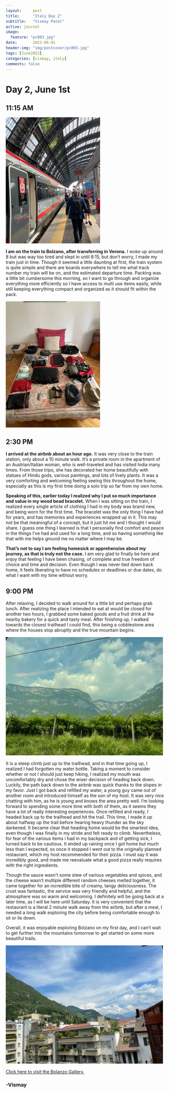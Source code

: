 ```yaml
---
layout:     post
title:      "Italy Day 2"
subtitle:   "Vismay Patel"
active: journal
image:
  feature: "pc003.jpg"
date:       2022-06-01
header-img: "img/postcover/pc003.jpg"
tags: [June2022]
categories: [vismay, italy]
comments: false
---
```


# Day 2, June 1st

## 11:15 AM

<img src="/gallery/archive/2022-June-Bolanzo/msg38503476-422159.jpg" alt="picture" class="center" width="300"/>

**I am on the train to Bolzano, after transferring in Verona.** I woke up around 8 but was way too tired and slept in until 8:15, but don’t worry, I made my train just in time. Though it seemed a little daunting at first, the train system is quite simple and there are boards everywhere to tell me what track number my train will be on, and the estimated departure time. Packing was a little bit cumbersome this morning, so I want to go through and organize everything more efficiently so I have access to multi use items easily, while still keeping everything compact and organized as it should fit within the pack. 

<img src="/gallery/archive/2022-June-Bolanzo/msg38503476-422164.jpg" alt="picture" class="center" width="300"/>

## 2:30 PM

**I arrived at the airbnb about an hour ago.** It was very close to the train station, only about a 10 minute walk. It’s a private room in the apartment of an Austrian/Italian woman, who is well-traveled and has visited India many times. From those trips, she has decorated her home beautifully with statues of Hindu gods, various paintings, and lots of lively plants. It was a very comforting and welcoming feeling seeing this throughout the home, especially as this is my first time doing a solo trip so far from my own home. 

**Speaking of this, earlier today I realized why I put so much importance and value in my wood bead bracelet.** When I was sitting on the train, I realized every single article of clothing I had in my body was brand new, and being worn for the first time. The bracelet was the only thing I have had for years, and has memories and experiences wrapped up in it. This may not be that meaningful of a concept, but it just hit me and I thought I would share. I guess one thing I learned is that I personally find comfort and peace in the things I’ve had and used for a long time, and so having something like that with me helps ground me no matter where I may be. 

**That’s not to say I am feeling homesick or apprehensive about my journey, as that is truly not the case.** I am very glad to finally be here and enjoy that feeling I have been chasing, of complete and true freedom of choice and time and decision. Even though I was never tied down back home, it feels liberating to have no schedules or deadlines or due dates,  do what I want with my time without worry.

## 9:00 PM

After relaxing, I decided to walk around for a little bit and perhaps grab lunch. After realizing the place I intended to eat at would be closed for another two hours, I grabbed some baked goods and a fruit drink at the nearby bakery for a quick and tasty meal. After finishing up, I walked towards the closest trailhead I could find, this being a cobblestone area where the houses stop abruptly and the true mountain begins. 

<img src="/gallery/archive/2022-June-Bolanzo/msg38503476-422161.jpg" alt="picture" class="center" width="500"/>

It is a steep climb just up to the trailhead, and in that time going up, I realized I had forgotten my water bottle. Taking a moment to consider whether or not I should just keep hiking, I realized my mouth was uncomfortably dry and chose the wiser decision of heading back down. Luckily, the path back down to the airbnb was quick thanks to the slopes in my favor. Just I got back and refilled my water, a young guy came out of another room and introduced himself as the son of my host. It was very nice chatting with him, as he is young and knows the area pretty well. I’m looking forward to spending some more time with both of them, as it seems they have a lot of really interesting experiences. Once refilled and ready, I headed back up to the trailhead and hit the trail. This time, I made it up about halfway up the trail before hearing heavy thunder as the sky darkened. It became clear that heading home would be the smartest idea, even though I was finally in my stride and felt ready to climb. Nevertheless, for fear of the various items i had in my backpack and of getting sick, I turned back to be cautious. It ended up raining once I got home but much less than I expected, so once it stopped I went out to the originally planned restaurant, which my host recommended for their pizza. I must say it was incredibly good, and made me reevaluate what a good pizza really requires with the right ingredients.

Though the sauce wasn’t some stew of various vegetables and spices, and the cheese wasn’t multiple different random cheeses melted together, it came together for an incredible bite of creamy, tangy deliciousness. The crust was fantastic, the service was very friendly and helpful, and the atmosphere was so warm and welcoming. I definitely will be going back at a later time, as I will be here until Saturday. It is very convenient that the restaurant is a literal 2 minute walk away from the airbnb, but after a meal, I needed a long walk exploring the city before being comfortable enough to sit or lie down. 

Overall, it was enjoyable exploring Bolzano on my first day, and I can’t wait to get further into the mountains tomorrow to get started on some more beautiful trails.

<img src="/gallery/archive/2022-June-Bolanzo/msg38503476-422167.jpg" alt="picture" class="center" width="500"/>

<a href="https://vismaytravels.com//gallery/gallery-22June-Bolanzo/">Click here to visit the Bolanzo Gallery.</a> 

### -Vismay 
